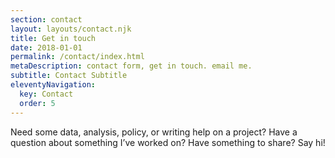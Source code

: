 ```yaml
---
section: contact
layout: layouts/contact.njk
title: Get in touch
date: 2018-01-01
permalink: /contact/index.html
metaDescription: contact form, get in touch. email me. 
subtitle: Contact Subtitle
eleventyNavigation:
  key: Contact
  order: 5
---
```


Need some data, analysis, policy, or writing help on a project? Have a question about something I’ve worked on? Have something to share? Say hi!
